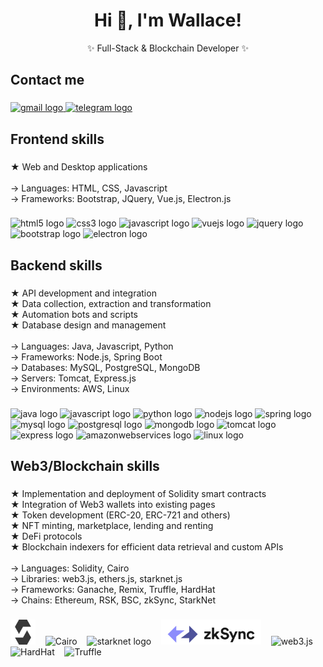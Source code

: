 <h1 align= "center"><b>Hi 👋, I'm Wallace! </b></h1>

<p align='center'>✨ Full-Stack & Blockchain Developer ✨</p>
</article>


###

<h2 align="left">Contact me</h2>

###

<div align="left">
  <a href="mailto:wallaceferreira19@gmail.com" target="_blank">
    <img src="https://raw.githubusercontent.com/maurodesouza/profile-readme-generator/master/src/assets/icons/social/gmail/default.svg" width="52" height="40" alt="gmail logo"  />
  </a>
  <a href="https://t.me/wallace_df" target="_blank">
    <img src="https://raw.githubusercontent.com/maurodesouza/profile-readme-generator/master/src/assets/icons/social/telegram/default.svg" width="52" height="40" alt="telegram logo"  />
  </a>
</div>

###

<h2 align="left">Frontend skills</h2>

###

<p align="left">★ Web and Desktop applications<br><br>→ Languages: HTML, CSS, Javascript<br>→ Frameworks: Bootstrap, JQuery, Vue.js, Electron.js</p>

###

<div align="left">
  <img src="https://cdn.jsdelivr.net/gh/devicons/devicon/icons/html5/html5-original.svg" height="40" width="55" alt="html5 logo"  />
  <img src="https://cdn.jsdelivr.net/gh/devicons/devicon/icons/css3/css3-original.svg" height="40" width="55" alt="css3 logo"  />
  <img src="https://cdn.jsdelivr.net/gh/devicons/devicon/icons/javascript/javascript-original.svg" height="40" width="55" alt="javascript logo"  />
  <img src="https://cdn.jsdelivr.net/gh/devicons/devicon/icons/vuejs/vuejs-original.svg" height="40" width="55" alt="vuejs logo"  />
  <img src="https://cdn.jsdelivr.net/gh/devicons/devicon/icons/jquery/jquery-original.svg" height="40" width="55" alt="jquery logo"  />
  <img src="https://cdn.jsdelivr.net/gh/devicons/devicon/icons/bootstrap/bootstrap-original.svg" height="40" width="55" alt="bootstrap logo"  />
  <img src="https://cdn.jsdelivr.net/gh/devicons/devicon/icons/electron/electron-original.svg" height="40" width="55" alt="electron logo"  />
</div>

###

<h2 align="left">Backend skills</h2>

###

<p align="left">★ API development and integration<br>★ Data collection, extraction and transformation<br>★ Automation bots and scripts<br>★ Database design and management<br><br>→ Languages: Java, Javascript, Python<br>→ Frameworks: Node.js, Spring Boot<br>→ Databases: MySQL, PostgreSQL, MongoDB<br>→ Servers: Tomcat, Express.js<br>→ Environments: AWS, Linux</p>

###

<div align="left">
  <img src="https://cdn.jsdelivr.net/gh/devicons/devicon/icons/java/java-original.svg" height="40" width="52" alt="java logo"  />
  <img src="https://cdn.jsdelivr.net/gh/devicons/devicon/icons/javascript/javascript-original.svg" height="40" width="52" alt="javascript logo"  />
  <img src="https://cdn.jsdelivr.net/gh/devicons/devicon/icons/python/python-original.svg" height="40" width="52" alt="python logo"  />
  <img src="https://cdn.jsdelivr.net/gh/devicons/devicon/icons/nodejs/nodejs-original.svg" height="40" width="52" alt="nodejs logo"  />
  <img src="https://cdn.jsdelivr.net/gh/devicons/devicon/icons/spring/spring-original.svg" height="40" width="52" alt="spring logo"  />
  <img src="https://cdn.jsdelivr.net/gh/devicons/devicon/icons/mysql/mysql-original.svg" height="40" width="52" alt="mysql logo"  />
  <img src="https://cdn.jsdelivr.net/gh/devicons/devicon/icons/postgresql/postgresql-original.svg" height="40" width="52" alt="postgresql logo"  />
  <img src="https://cdn.jsdelivr.net/gh/devicons/devicon/icons/mongodb/mongodb-original.svg" height="40" width="52" alt="mongodb logo"  />
  <img src="https://cdn.jsdelivr.net/gh/devicons/devicon/icons/tomcat/tomcat-original.svg" height="40" width="52" alt="tomcat logo"  />
  <img src="https://cdn.jsdelivr.net/gh/devicons/devicon/icons/express/express-original.svg" height="40" width="52" alt="express logo"  />
  <img src="https://cdn.jsdelivr.net/gh/devicons/devicon/icons/amazonwebservices/amazonwebservices-original.svg" height="40" width="52" alt="amazonwebservices logo"  />
  <img src="https://cdn.jsdelivr.net/gh/devicons/devicon/icons/linux/linux-original.svg" height="40" width="52" alt="linux logo"  />
</div>

###

<h2 align="left">Web3/Blockchain skills</h2>

###

<p align="left">★ Implementation and deployment of Solidity smart contracts <br>★ Integration of Web3 wallets into existing pages<br>★ Token development (ERC-20, ERC-721 and others)<br>★ NFT minting, marketplace, lending and renting<br>★ DeFi protocols<br>★ Blockchain indexers for efficient data retrieval and custom APIs<br><br>→ Languages: Solidity, Cairo<br>→ Libraries: web3.js, ethers.js, starknet.js<br>→ Frameworks: Ganache, Remix, Truffle, HardHat<br>→ Chains: Ethereum, RSK, BSC, zkSync, StarkNet</p>

###

      
<div align="left">
  <img src="https://raw.githubusercontent.com/devicons/devicon/master/icons/solidity/solidity-plain.svg" height="40" alt="solidity logo"  />
  &nbsp;&nbsp;
  <img src="https://www.cairo-lang.org/wp-content/uploads/2021/08/cairo_logo_white.png" height="40" alt="Cairo"  />
  &nbsp;&nbsp;
  <img src="https://starkware.co/wp-content/uploads/2021/07/Group-177.svg" height="40" alt="starknet logo"  />
  &nbsp;&nbsp;
  <img src="https://raw.githubusercontent.com/matter-labs/zksync/0d9b71ebc3b16abf667a9507859c7e34bb77a8d2/zkSyncLogo.svg" height="40" alt="zkSync logo"  />
  &nbsp;&nbsp;
  <img src="https://raw.githubusercontent.com/github-ruzyysmartt-organizations/Ruzyysmartt-web3.js/1.x/web3js.svg" height="40" alt="web3.js"  />
  &nbsp;&nbsp;
  <img src="https://hardhat.org/_next/static/media/hardhat-logo-dark.484eb916.svg" height="40" alt="HardHat"  />
  &nbsp;&nbsp;
  <img src="https://avatars.githubusercontent.com/u/22205159?s=200&v=4" height="40" alt="Truffle"  />
  
 

</div>



